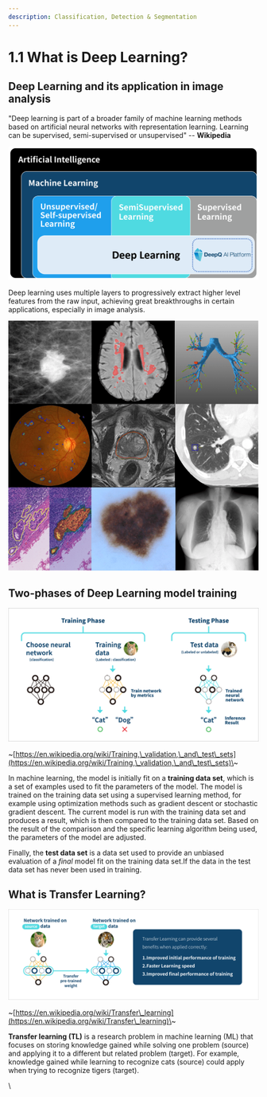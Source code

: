 ```yaml
---
description: Classification, Detection & Segmentation
---
```


# 1.1 What is Deep Learning?

## Deep Learning and its application in image analysis

"Deep learning is part of a broader family of machine learning methods based on artificial neural networks with representation learning. Learning can be supervised, semi-supervised or unsupervised" -- **Wikipedia**

![](../.gitbook/assets/con-1-1-1.png)

Deep learning uses multiple layers to progressively extract higher level features from the raw input, achieving great breakthroughs in certain applications, especially in image analysis.

![Various applications of deep learning in Medical image analysisA Survey on Deep Learning in Medical Image Analysis](../.gitbook/assets/con-1-1-2.png)

## Two-phases of Deep Learning model training

![](../.gitbook/assets/con-1-1-3.png)

\~[https://en.wikipedia.org/wiki/Training,\_validation,\_and\_test\_sets](https://en.wikipedia.org/wiki/Training,\_validation,\_and\_test\_sets)\~

In machine learning, the model is initially fit on a **training data set**, which is a set of examples used to fit the parameters of the model. The model is trained on the training data set using a supervised learning method, for example using optimization methods such as gradient descent or stochastic gradient descent. The current model is run with the training data set and produces a result, which is then compared to the training data set. Based on the result of the comparison and the specific learning algorithm being used, the parameters of the model are adjusted.

Finally, the **test data set** is a data set used to provide an unbiased evaluation of a _final_ model fit on the training data set.If the data in the test data set has never been used in training.

## What is Transfer Learning?

![](../.gitbook/assets/con-1-1-4.png)

\~[https://en.wikipedia.org/wiki/Transfer\_learning](https://en.wikipedia.org/wiki/Transfer\_learning)\~

**Transfer learning (TL)** is a research problem in machine learning (ML) that focuses on storing knowledge gained while solving one problem (source) and applying it to a different but related problem (target). For example, knowledge gained while learning to recognize cats (source) could apply when trying to recognize tigers (target).

\\
